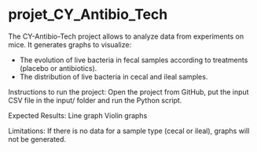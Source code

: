# projet_CY_Antibio_Tech

The CY-Antibio-Tech project allows to analyze data from experiments on mice. It generates graphs to visualize:
- The evolution of live bacteria in fecal samples according to treatments (placebo or antibiotics).
- The distribution of live bacteria in cecal and ileal samples.


Instructions to run the project:
Open the project from GitHub, put the input CSV file in the input/ folder and run the Python script.


Expected Results:
Line graph
Violin graphs

Limitations:
If there is no data for a sample type (cecal or ileal), graphs will not be generated.

